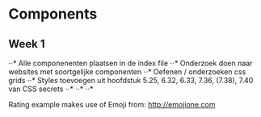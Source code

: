 # Components

## Week 1
⋅⋅* Alle componenenten plaatsen in de index file
⋅⋅* Onderzoek doen naar websites met soortgelijke componenten
⋅⋅* Oefenen / onderzoeken css grids
⋅⋅* Styles toevoegen uit hoofdstuk 5.25, 6.32, 6.33, 7.36, (7.38), 7.40 van CSS secrets
⋅⋅*
⋅⋅*
⋅⋅*

Rating example makes use of Emoji from: http://emojione.com